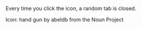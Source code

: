 Every time you click the icon, a random tab is closed.

Icon: hand gun by abeldb from the Noun Project
